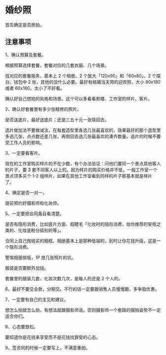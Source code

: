 # 婚纱照

首先确定是否旅拍。

## 注意事项

1、确认预算及套餐。

根据预算选择套餐，套餐对应的几套衣服、几个场景。

找对应的套餐服务，基本上 2 个相册、2 个放大「120x90」和「60x80」、2 个摆台、钱包中 2 张，其他的没什么必要。最好有结婚当天用的迎宾照，大小 80x180 或者 60x160，太小了不好看。

确认好自己想拍的风格和场景。这个可以多看看影楼、工作室的样片、客片。


2、确认好套餐里有多少张精修的照片。

是否送底片，最好送底片；还是三五十元一张赎回去。

选片做加法不要做减法，在每套造型里各选几张最喜欢的，效果最好的那个造型里多选几张，点点数还差几张，再倒回去选几张最喜欢的凑齐数量。选片的时候不要受工作人员的影响。

3、一定要看客片。

现在的工作室购买样片的不在少数，有个办法验证：问他们要同一个景点其他客人的片子，要 3 套不同客人以上的。因为样片的购买价格并不低，一般工作室一个景点顶多买个 1-2 组样片，如果在其他工作室看到同样的片子那基本就是样片了。

4、确定是否一对一。

提前预约好摄影师和化妆师。

5、一定要把合同条目看清楚。

是否有隐形消费，比如底片方面、假睫毛「化妆时的隐形消费，给你推荐的安瓶之类的、化妆底粉分级别的等」。

合同上自己掏钱买的相框、相册基本上是那种低端的，到时让你花钱升级，这是一个隐形消费。

警惕相册排版，1P 放几张照片的坑。

服装是否要额外加钱。

套餐里的服装几套、化妆次数几次，是每人的还是 2 个人的。

6、最好不要交全款，分期交。不行的话一定要跟销售人员慢慢磨，多争取优惠。

7、一定要有自己的主见和建议。

想怎么拍就怎么拍，有想法就跟摄影师说。否则摄影师一个套路的摆拍姿势不一定适合你们。

8、心态要放松。

要知道你是花钱来享受而不是花钱找罪受的心态。

9、签合同的时候一定要写上，不满意重拍。










